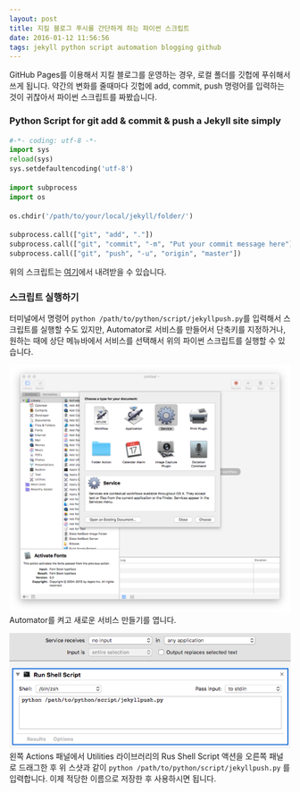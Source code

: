 ```yaml
---
layout: post
title: 지킬 블로그 푸시를 간단하게 하는 파이썬 스크립트
date: 2016-01-12 11:56:56
tags: jekyll python script automation blogging github
---
```

GitHub Pages를 이용해서 지킬 블로그를 운영하는 경우, 로컬 폴더를 깃헙에 푸쉬해서 쓰게 됩니다. 약간의 변화를 줄때마다 깃헙에 add, commit, push 명령어를 입력하는 것이 귀찮아서 파이썬 스크립트를 짜봤습니다.

### Python Script for git add & commit & push a Jekyll site simply

``` python
#-*- coding: utf-8 -*-
import sys
reload(sys)
sys.setdefaultencoding('utf-8')

import subprocess
import os

os.chdir('/path/to/your/local/jekyll/folder/')

subprocess.call(["git", "add", "."])
subprocess.call(["git", "commit", "-m", "Put your commit message here"])
subprocess.call(["git", "push", "-u", "origin", "master"])
```

위의 스크립트는 [여기](https://dl.dropboxusercontent.com/u/18183807/jekyllpush.zip)에서 내려받을 수 있습니다.

### 스크립트 실행하기

터미널에서 명령어 `python /path/to/python/script/jekyllpush.py`를 입력해서 스크립트를 실행할 수도 있지만, Automator로 서비스를 만들어서 단축키를 지정하거나, 원하는 때에 상단 메뉴바에서 서비스를 선택해서 위의 파이썬 스크립트를 실행할 수 있습니다. 

![](/images/ss_20160112_114854.jpg)
Automator를 켜고 새로운 서비스 만들기를 엽니다.

![](/images/ss_20160112_113023.jpg)
왼쪽 Actions 패널에서 Utilities 라이브러리의 Rus Shell Script 액션을 오른쪽 패널로 드래그한 후 위 스샷과 같이 `python /path/to/python/script/jekyllpush.py` 를 입력합니다. 이제 적당한 이름으로 저장한 후 사용하시면 됩니다.

